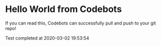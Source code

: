 # Hello World from Codebots

If you can read this, Codebots can successfully pull and push to your git repo!

Test completed at 2020-03-02 19:53:54